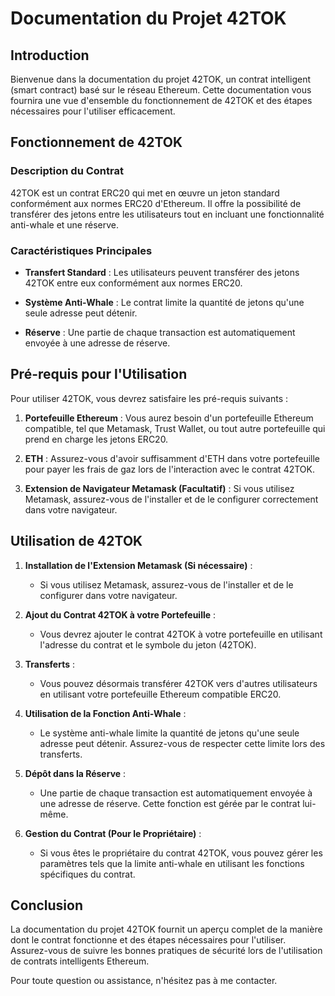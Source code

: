 # Documentation du Projet 42TOK

## Introduction

Bienvenue dans la documentation du projet 42TOK, un contrat intelligent (smart contract) basé sur le réseau Ethereum. Cette documentation vous fournira une vue d'ensemble du fonctionnement de 42TOK et des étapes nécessaires pour l'utiliser efficacement.

## Fonctionnement de 42TOK

### Description du Contrat

42TOK est un contrat ERC20 qui met en œuvre un jeton standard conformément aux normes ERC20 d'Ethereum. Il offre la possibilité de transférer des jetons entre les utilisateurs tout en incluant une fonctionnalité anti-whale et une réserve.

### Caractéristiques Principales

- **Transfert Standard** : Les utilisateurs peuvent transférer des jetons 42TOK entre eux conformément aux normes ERC20.

- **Système Anti-Whale** : Le contrat limite la quantité de jetons qu'une seule adresse peut détenir.

- **Réserve** : Une partie de chaque transaction est automatiquement envoyée à une adresse de réserve.

## Pré-requis pour l'Utilisation

Pour utiliser 42TOK, vous devrez satisfaire les pré-requis suivants :

1. **Portefeuille Ethereum** : Vous aurez besoin d'un portefeuille Ethereum compatible, tel que Metamask, Trust Wallet, ou tout autre portefeuille qui prend en charge les jetons ERC20.

2. **ETH** : Assurez-vous d'avoir suffisamment d'ETH dans votre portefeuille pour payer les frais de gaz lors de l'interaction avec le contrat 42TOK.

3. **Extension de Navigateur Metamask (Facultatif)** : Si vous utilisez Metamask, assurez-vous de l'installer et de le configurer correctement dans votre navigateur.

## Utilisation de 42TOK

1. **Installation de l'Extension Metamask (Si nécessaire)** :
   - Si vous utilisez Metamask, assurez-vous de l'installer et de le configurer dans votre navigateur.

2. **Ajout du Contrat 42TOK à votre Portefeuille** :
   - Vous devrez ajouter le contrat 42TOK à votre portefeuille en utilisant l'adresse du contrat et le symbole du jeton (42TOK).

3. **Transferts** :
   - Vous pouvez désormais transférer 42TOK vers d'autres utilisateurs en utilisant votre portefeuille Ethereum compatible ERC20.

4. **Utilisation de la Fonction Anti-Whale** :
   - Le système anti-whale limite la quantité de jetons qu'une seule adresse peut détenir. Assurez-vous de respecter cette limite lors des transferts.

5. **Dépôt dans la Réserve** :
   - Une partie de chaque transaction est automatiquement envoyée à une adresse de réserve. Cette fonction est gérée par le contrat lui-même.

6. **Gestion du Contrat (Pour le Propriétaire)** :
   - Si vous êtes le propriétaire du contrat 42TOK, vous pouvez gérer les paramètres tels que la limite anti-whale en utilisant les fonctions spécifiques du contrat.

## Conclusion

La documentation du projet 42TOK fournit un aperçu complet de la manière dont le contrat fonctionne et des étapes nécessaires pour l'utiliser. Assurez-vous de suivre les bonnes pratiques de sécurité lors de l'utilisation de contrats intelligents Ethereum.

Pour toute question ou assistance, n'hésitez pas à me contacter.

